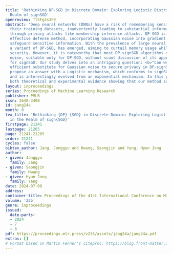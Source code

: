 ```yaml
---
title: 'Rethinking DP-SGD in Discrete Domain: Exploring Logistic Distribution in the
  Realm of signSGD'
openreview: TtSFg4s3F0
abstract: 'Deep neural networks (DNNs) have a risk of remembering sensitive data from
  their training datasets, inadvertently leading to substantial information leakage
  through privacy attacks like membership inference attacks. DP-SGD is a simple but
  effective defense method, incorporating Gaussian noise into gradient updates to
  safeguard sensitive information. With the prevalence of large neural networks, DP-signSGD,
  a variant of DP-SGD, has emerged, aiming to curtail memory usage while maintaining
  security. However, it is noteworthy that most DP-signSGD algorithms default to Gaussian
  noise, suitable only for DP-SGD, without scant discussion of its appropriateness
  for signSGD. Our study delves into an intriguing question: <b>"Can we find a more
  efficient substitute for Gaussian noise to secure privacy in DP-signSGD?"</b> We
  propose an answer with a Logistic mechanism, which conforms to signSGD principles
  and is interestingly evolved from an exponential mechanism. In this paper, we provide
  both theoretical and experimental evidence showing that our method surpasses DP-signSGD.'
layout: inproceedings
series: Proceedings of Machine Learning Research
publisher: PMLR
issn: 2640-3498
id: jang24a
month: 0
tex_title: 'Rethinking {DP}-{SGD} in Discrete Domain: Exploring Logistic Distribution
  in the Realm of sign{SGD}'
firstpage: 21241
lastpage: 21265
page: 21241-21265
order: 21241
cycles: false
bibtex_author: Jang, Jonggyu and Hwang, Seongjin and Yang, Hyun Jong
author:
- given: Jonggyu
  family: Jang
- given: Seongjin
  family: Hwang
- given: Hyun Jong
  family: Yang
date: 2024-07-08
address:
container-title: Proceedings of the 41st International Conference on Machine Learning
volume: '235'
genre: inproceedings
issued:
  date-parts:
  - 2024
  - 7
  - 8
pdf: https://proceedings.mlr.press/v235/assets/jang24a/jang24a.pdf
extras: []
# Format based on Martin Fenner's citeproc: https://blog.front-matter.io/posts/citeproc-yaml-for-bibliographies/
---
```

